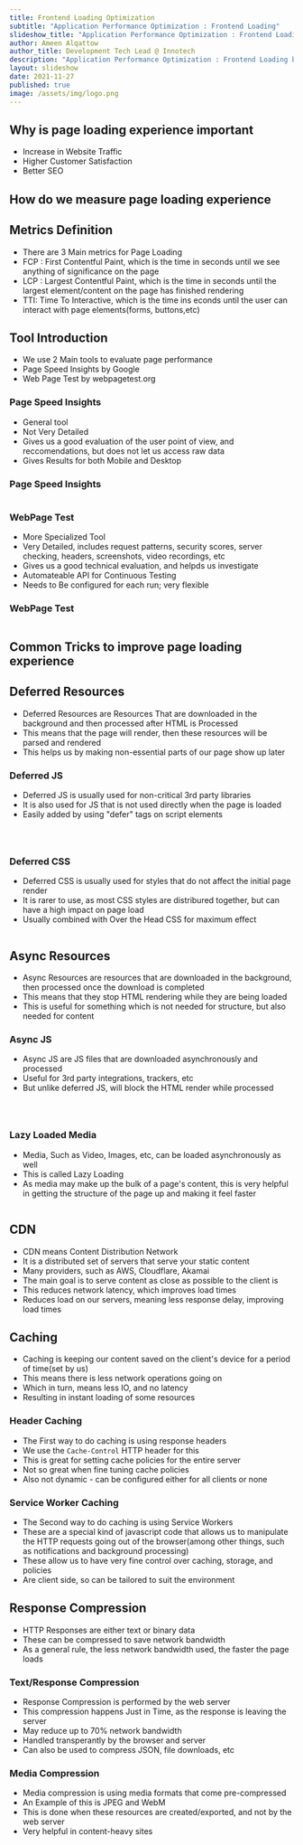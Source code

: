 ```yaml
---
title: Frontend Loading Optimization
subtitle: "Application Performance Optimization : Frontend Loading"
slideshow_title: "Application Performance Optimization : Frontend Loading"
author: Ameen Alqattow
author_title: Development Tech Lead @ Innotech
description: "Application Performance Optimization : Frontend Loading by Ameen Alqattow"
layout: slideshow
date: 2021-11-27
published: true
image: /assets/img/logo.png
---
```


<section>
    <h1>Why is page loading experience important</h1>
</section>
<section>
    <ul>
        <li>Increase in Website Traffic</li>
        <li>Higher Customer Satisfaction</li>
        <li>Better SEO</li>
    </ul>
</section>
<section>
    <h1>How do we measure page loading experience</h1>
</section>
<section>
    <h2>Metrics Definition</h2>
    <ul>
        <li>There are 3 Main metrics for Page Loading</li>
        <li>FCP : First Contentful Paint, which is the time in seconds until we see anything of significance on the page</li>
        <li>LCP : Largest Contentful Paint, which is the time in seconds until the largest element/content on the page has finished rendering</li>
        <li>TTI: Time To Interactive, which is the time ins econds until the user can interact with page elements(forms, buttons,etc)</li>
    </ul>
</section>
<section>
    <h2>Tool Introduction</h2>
    <ul>
        <li>We use 2 Main tools to evaluate page performance</li>
        <li>Page Speed Insights by Google</li>
        <li>Web Page Test by webpagetest.org</li>
    </ul>
</section>
<section>
    <h3>Page Speed Insights</h3>
    <ul>
        <li>General tool</li>
        <li>Not Very Detailed</li>
        <li>Gives us a good evaluation of the user point of view, and reccomendations, but does not let us access raw data</li>
        <li>Gives Results for both Mobile and Desktop</li>
    </ul>
</section>
<section>
    <h3>Page Speed Insights</h3>
    <img data-src="/assets/slideshows/2021-11-27-ameen-alqattow-frontend-optimization/pagespeed-insights.png">
</section>
<section>
    <h3>WebPage Test</h3>
    <ul>
        <li>More Specialized Tool</li>
        <li>Very Detailed, includes request patterns, security scores, server checking, headers, screenshots, video recordings, etc</li>
        <li>Gives us a good technical evaluation, and helpds us investigate</li>
        <li>Automateable API for Continuous Testing</li>
        <li>Needs to Be configured for each run; very flexible</li>
    </ul>
</section>
<section>
    <h3>WebPage Test</h3>
    <img data-src="/assets/slideshows/2021-11-27-ameen-alqattow-frontend-optimization/webpagetest.png">
</section>
<section>
    <h1>Common Tricks to improve page loading experience</h1>
</section>
<section>
    <h2>Deferred Resources</h2>
    <ul>
        <li>Deferred Resources are Resources That are downloaded in the background and then processed after HTML is Processed</li>
        <li>This means that the page will render, then these resources will be parsed and rendered</li>
        <li>This helps us by making non-essential parts of our page show up later</li>
    </ul>
</section>
<section>
    <h3>Deferred JS</h3>
    <ul>
        <li>Deferred JS is usually used for non-critical 3rd party libraries</li>
        <li>It is also used for JS that is not used directly when the page is loaded</li>
        <li>Easily added by using "defer" tags on script elements</li>
    </ul>
    <pre><code><script type="text/template">
        <script src="my/script/source" defer></script>
    </script></code></pre>
</section>
<section>
    <h3>Deferred CSS</h3>
    <ul>
        <li>Deferred CSS is usually used for styles that do not affect the initial page render</li>
        <li>It is rarer to use, as most CSS styles are distribured together, but can have a high impact on page load</li>
        <li>Usually combined with Over the Head CSS for maximum effect</li>
    </ul>
    <pre><code><script type="text/template">
    <link rel="preload" href="/path/to/styles.css"
    as="style" onload="this.onload=null;this.rel='stylesheet'">
    </script></code></pre>
</section>
<section>
    <h2>Async Resources</h2>
    <ul>
        <li>Async Resources are resources that are downloaded in the background, then processed once the download is completed</li>
        <li>This means that they stop HTML rendering while they are being loaded</li>
        <li>This is useful for something which is not needed for structure, but also needed for content</li>
    </ul>
</section>
<section>
    <h3>Async JS</h3>
    <ul>
        <li>Async JS are JS files that are downloaded asynchronously and processed</li>
        <li>Useful for 3rd party integrations, trackers, etc</li>
        <li>But unlike deferred JS, will block the HTML render while processed</li>
    </ul>
    <pre><code><script type="text/template">
    <script src="my/script/source" async></script>
    </script></code></pre>
</section>
<section>
    <h3>Lazy Loaded Media</h3>
    <ul>
        <li>Media, Such as Video, Images, etc, can be loaded asynchronously as well</li>
        <li>This is called Lazy Loading</li>
        <li>As media may make up the bulk of a page's content, this is very helpful in getting the structure of the page up and making it feel faster</li>
    </ul>
    <pre><code><script type="text/template">
    <!-- Add loading="lazy" to image -->
    <img src="my/image/source/image.png" loading="lazy">
    <!-- Add preload="none" to videos -->
    <video controls preload="none" poster="placeholder.jpg">
    <!-- Video Sources -->
    </video>
    </script></code></pre>
</section>
<section>
    <h2>CDN</h2>
    <ul>
        <li>CDN means Content Distribution Network</li>
        <li>It is a distributed set of servers that serve your static content</li>
        <li>Many providers, such as AWS, Cloudflare, Akamai</li>
        <li>The main goal is to serve content as close as possible to the client is</li>
        <li>This reduces network latency, which improves load times</li>
        <li>Reduces load on our servers, meaning less response delay, improving load times</li>
    </ul>
</section>
<section>
    <h2>Caching</h2>
    <ul>
        <li>Caching is keeping our content saved on the client's device for a period of time(set by us)</li>
        <li>This means there is less network operations going on</li>
        <li>Which in turn, means less IO, and no latency</li>
        <li>Resulting in instant loading of some resources</li>
    </ul>
</section>
<section>
    <h3>Header Caching</h3>
    <ul>
        <li>The First way to do caching is using response headers</li>
        <li>We use the
            <code>Cache-Control</code>
            HTTP header for this</li>
        <li>This is great for setting cache policies for the entire server</li>
        <li>Not so great when fine tuning cache policies</li>
        <li>Also not dynamic - can be configured either for all clients or none</li>
    </ul>
</section>
<section>
    <h3>Service Worker Caching</h3>
    <ul>
        <li>The Second way to do caching is using Service Workers</li>
        <li>These are a special kind of javascript code that allows us to manipulate the HTTP requests going out of the browser(among other things, such as notifications and background processing)</li>
        <li>These allow us to have very fine control over caching, storage, and policies</li>
        <li>Are client side, so can be tailored to suit the environment</li>
    </ul>
</section>

<section>
    <h2>Response Compression</h2>
    <ul>
        <li>HTTP Responses are either text or binary data</li>
        <li>These can be compressed to save network bandwidth</li>
        <li>As a general rule, the less network bandwidth used, the faster the page loads</li>
    </ul>
</section>
<section>
    <h3>Text/Response Compression</h3>
    <ul>
        <li>Response Compression is performed by the web server</li>
        <li>This compression happens Just in Time, as the response is leaving the server</li>
        <li>May reduce up to 70% network bandwidth</li>
        <li>Handled transperantly by the browser and server</li>
        <li>Can also be used to compress JSON, file downloads, etc</li>
    </ul>
</section>
<section>
    <h3>Media Compression</h3>
    <ul>
        <li>Media compression is using media formats that come pre-compressed</li>
        <li>An Example of this is JPEG and WebM</li>
        <li>This is done when these resources are created/exported, and not by the web server</li>
        <li>Very helpful in content-heavy sites</li>
    </ul>
</section>
